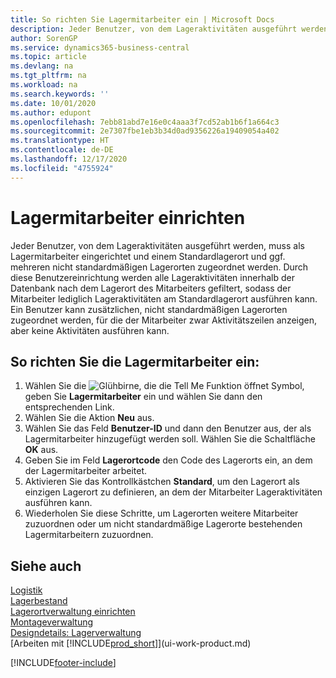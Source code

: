 ```yaml
---
title: So richten Sie Lagermitarbeiter ein | Microsoft Docs
description: Jeder Benutzer, von dem Lageraktivitäten ausgeführt werden, muss als Lagermitarbeiter eingerichtet und einem Standardlagerort und ggf. mehreren nicht standardmäßigen Lagerorten zugeordnet werden.
author: SorenGP
ms.service: dynamics365-business-central
ms.topic: article
ms.devlang: na
ms.tgt_pltfrm: na
ms.workload: na
ms.search.keywords: ''
ms.date: 10/01/2020
ms.author: edupont
ms.openlocfilehash: 7ebb81abd7e16e0c4aaa3f7cd52ab1b6f1a664c3
ms.sourcegitcommit: 2e7307fbe1eb3b34d0ad9356226a19409054a402
ms.translationtype: HT
ms.contentlocale: de-DE
ms.lasthandoff: 12/17/2020
ms.locfileid: "4755924"
---
```

# <a name="set-up-warehouse-employees"></a>Lagermitarbeiter einrichten
Jeder Benutzer, von dem Lageraktivitäten ausgeführt werden, muss als Lagermitarbeiter eingerichtet und einem Standardlagerort und ggf. mehreren nicht standardmäßigen Lagerorten zugeordnet werden. Durch diese Benutzereinrichtung werden alle Lageraktivitäten innerhalb der Datenbank nach dem Lagerort des Mitarbeiters gefiltert, sodass der Mitarbeiter lediglich Lageraktivitäten am Standardlagerort ausführen kann. Ein Benutzer kann zusätzlichen, nicht standardmäßigen Lagerorten zugeordnet werden, für die der Mitarbeiter zwar Aktivitätszeilen anzeigen, aber keine Aktivitäten ausführen kann.

## <a name="to-set-up-warehouse-employees"></a>So richten Sie die Lagermitarbeiter ein:  
1.  Wählen Sie die ![Glühbirne, die die Tell Me Funktion öffnet](media/ui-search/search_small.png "Was möchten Sie tun?") Symbol, geben Sie **Lagermitarbeiter** ein und wählen Sie dann den entsprechenden Link.  
2. Wählen Sie die Aktion **Neu** aus.  
3. Wählen Sie das Feld **Benutzer-ID** und dann den Benutzer aus, der als Lagermitarbeiter hinzugefügt werden soll. Wählen Sie die Schaltfläche **OK** aus.  
6.  Geben Sie im Feld **Lagerortcode** den Code des Lagerorts ein, an dem der Lagermitarbeiter arbeitet.  
7.  Aktivieren Sie das Kontrollkästchen **Standard**, um den Lagerort als einzigen Lagerort zu definieren, an dem der Mitarbeiter Lageraktivitäten ausführen kann.  
8.  Wiederholen Sie diese Schritte, um Lagerorten weitere Mitarbeiter zuzuordnen oder um nicht standardmäßige Lagerorte bestehenden Lagermitarbeitern zuzuordnen.  

## <a name="see-also"></a>Siehe auch  
[Logistik](warehouse-manage-warehouse.md)  
[Lagerbestand](inventory-manage-inventory.md)  
[Lagerortverwaltung einrichten](warehouse-setup-warehouse.md)     
[Montageverwaltung](assembly-assemble-items.md)    
[Designdetails: Lagerverwaltung](design-details-warehouse-management.md)  
[Arbeiten mit [!INCLUDE[prod_short](includes/prod_short.md)]](ui-work-product.md)  


[!INCLUDE[footer-include](includes/footer-banner.md)]